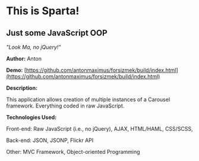 # This is Sparta!

Just some JavaScript OOP
--------------
*"Look Ma, no jQuery!"*


**Author:** Anton

**Demo:** [https://github.com/antonmaximus/forsizmek/build/index.html](https://github.com/antonmaximus/forsizmek/build/index.html)

**Description:**

This application allows creation of multiple instances of a Carousel framework.  Everything coded in raw JavaScript.

**Technologies Used:**


Front-end: 
Raw JavaScript (i.e., no jQuery), AJAX, HTML/HAML, CSS/SCSS, 

Back-end: 
JSON, JSONP, Flickr API

Other:
MVC Framework, Object-oriented Programming

